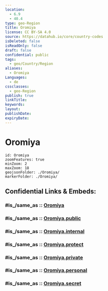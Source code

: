 ```yaml
---
location:
  - 6.9
  - 40.4
type: geo-Region
title: Oromiya
license: CC BY-SA 4.0
source: https://datahub.io/core/country-codes
isDeleted: false
isReadOnly: false
draft: false
confidential: public
tags:
  - geo/Country/Region
aliases:
  - Oromiya
Languages:
  - de
cssclasses:
  - geo-Region
publish: true
linkTitle:
keywords:
layout:
publishDate:
expiryDate:
---
```


# Oromiya

```leaflet
id: Oromiya
zoomFeatures: true 
minZoom: 2 
maxZoom: 18
geojsonFolder: ./Oromiya/
markerFolder: ./Oromiya/
```


## Confidential Links & Embeds: 

### #is_/same_as :: [Oromiya](/_Standards/Earth/Continent/Africa/Africa~East/Ethiopia/Regions~Ethiopia/Oromiya.md) 

### #is_/same_as :: [Oromiya.public](/_public/Earth/Continent/Africa/Africa~East/Ethiopia/Regions~Ethiopia/Oromiya.public.md) 

### #is_/same_as :: [Oromiya.internal](/_internal/Earth/Continent/Africa/Africa~East/Ethiopia/Regions~Ethiopia/Oromiya.internal.md) 

### #is_/same_as :: [Oromiya.protect](/_protect/Earth/Continent/Africa/Africa~East/Ethiopia/Regions~Ethiopia/Oromiya.protect.md) 

### #is_/same_as :: [Oromiya.private](/_private/Earth/Continent/Africa/Africa~East/Ethiopia/Regions~Ethiopia/Oromiya.private.md) 

### #is_/same_as :: [Oromiya.personal](/_personal/Earth/Continent/Africa/Africa~East/Ethiopia/Regions~Ethiopia/Oromiya.personal.md) 

### #is_/same_as :: [Oromiya.secret](/_secret/Earth/Continent/Africa/Africa~East/Ethiopia/Regions~Ethiopia/Oromiya.secret.md)


